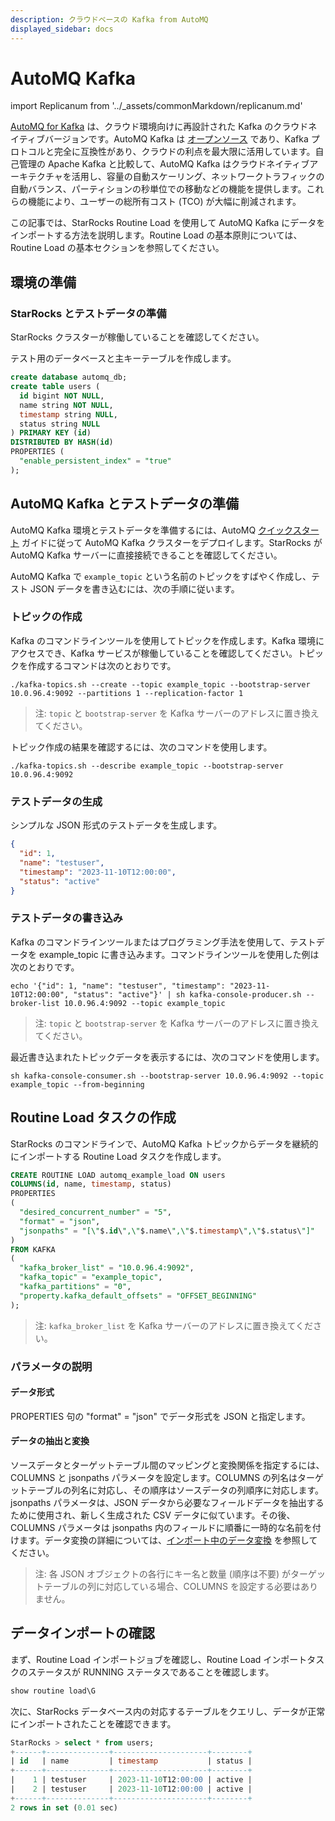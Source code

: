 ```yaml
---
description: クラウドベースの Kafka from AutoMQ
displayed_sidebar: docs
---
```


# AutoMQ Kafka

import Replicanum from '../_assets/commonMarkdown/replicanum.md'

[AutoMQ for Kafka](https://www.automq.com/docs) は、クラウド環境向けに再設計された Kafka のクラウドネイティブバージョンです。AutoMQ Kafka は [オープンソース](https://github.com/AutoMQ/automq-for-kafka) であり、Kafka プロトコルと完全に互換性があり、クラウドの利点を最大限に活用しています。自己管理の Apache Kafka と比較して、AutoMQ Kafka はクラウドネイティブアーキテクチャを活用し、容量の自動スケーリング、ネットワークトラフィックの自動バランス、パーティションの秒単位での移動などの機能を提供します。これらの機能により、ユーザーの総所有コスト (TCO) が大幅に削減されます。

この記事では、StarRocks Routine Load を使用して AutoMQ Kafka にデータをインポートする方法を説明します。Routine Load の基本原則については、Routine Load の基本セクションを参照してください。

## 環境の準備

### StarRocks とテストデータの準備

StarRocks クラスターが稼働していることを確認してください。

テスト用のデータベースと主キーテーブルを作成します。

```sql
create database automq_db;
create table users (
  id bigint NOT NULL,
  name string NOT NULL,
  timestamp string NULL,
  status string NULL
) PRIMARY KEY (id)
DISTRIBUTED BY HASH(id)
PROPERTIES (
  "enable_persistent_index" = "true"
);
```

<Replicanum />

## AutoMQ Kafka とテストデータの準備

AutoMQ Kafka 環境とテストデータを準備するには、AutoMQ [クイックスタート](https://www.automq.com/docs) ガイドに従って AutoMQ Kafka クラスターをデプロイします。StarRocks が AutoMQ Kafka サーバーに直接接続できることを確認してください。

AutoMQ Kafka で `example_topic` という名前のトピックをすばやく作成し、テスト JSON データを書き込むには、次の手順に従います。

### トピックの作成

Kafka のコマンドラインツールを使用してトピックを作成します。Kafka 環境にアクセスでき、Kafka サービスが稼働していることを確認してください。トピックを作成するコマンドは次のとおりです。

```shell
./kafka-topics.sh --create --topic example_topic --bootstrap-server 10.0.96.4:9092 --partitions 1 --replication-factor 1
```

> 注: `topic` と `bootstrap-server` を Kafka サーバーのアドレスに置き換えてください。

トピック作成の結果を確認するには、次のコマンドを使用します。

```shell
./kafka-topics.sh --describe example_topic --bootstrap-server 10.0.96.4:9092
```

### テストデータの生成

シンプルな JSON 形式のテストデータを生成します。

```json
{
  "id": 1,
  "name": "testuser",
  "timestamp": "2023-11-10T12:00:00",
  "status": "active"
}
```

### テストデータの書き込み

Kafka のコマンドラインツールまたはプログラミング手法を使用して、テストデータを example_topic に書き込みます。コマンドラインツールを使用した例は次のとおりです。

```shell
echo '{"id": 1, "name": "testuser", "timestamp": "2023-11-10T12:00:00", "status": "active"}' | sh kafka-console-producer.sh --broker-list 10.0.96.4:9092 --topic example_topic
```

> 注: `topic` と `bootstrap-server` を Kafka サーバーのアドレスに置き換えてください。

最近書き込まれたトピックデータを表示するには、次のコマンドを使用します。

```shell
sh kafka-console-consumer.sh --bootstrap-server 10.0.96.4:9092 --topic example_topic --from-beginning
```

## Routine Load タスクの作成

StarRocks のコマンドラインで、AutoMQ Kafka トピックからデータを継続的にインポートする Routine Load タスクを作成します。

```sql
CREATE ROUTINE LOAD automq_example_load ON users
COLUMNS(id, name, timestamp, status)
PROPERTIES
(
  "desired_concurrent_number" = "5",
  "format" = "json",
  "jsonpaths" = "[\"$.id\",\"$.name\",\"$.timestamp\",\"$.status\"]"
)
FROM KAFKA
(
  "kafka_broker_list" = "10.0.96.4:9092",
  "kafka_topic" = "example_topic",
  "kafka_partitions" = "0",
  "property.kafka_default_offsets" = "OFFSET_BEGINNING"
);
```

> 注: `kafka_broker_list` を Kafka サーバーのアドレスに置き換えてください。

### パラメータの説明

#### データ形式

PROPERTIES 句の "format" = "json" でデータ形式を JSON と指定します。

#### データの抽出と変換

ソースデータとターゲットテーブル間のマッピングと変換関係を指定するには、COLUMNS と jsonpaths パラメータを設定します。COLUMNS の列名はターゲットテーブルの列名に対応し、その順序はソースデータの列順序に対応します。jsonpaths パラメータは、JSON データから必要なフィールドデータを抽出するために使用され、新しく生成された CSV データに似ています。その後、COLUMNS パラメータは jsonpaths 内のフィールドに順番に一時的な名前を付けます。データ変換の詳細については、[インポート中のデータ変換](./Etl_in_loading.md) を参照してください。
> 注: 各 JSON オブジェクトの各行にキー名と数量 (順序は不要) がターゲットテーブルの列に対応している場合、COLUMNS を設定する必要はありません。

## データインポートの確認

まず、Routine Load インポートジョブを確認し、Routine Load インポートタスクのステータスが RUNNING ステータスであることを確認します。

```sql
show routine load\G
```

次に、StarRocks データベース内の対応するテーブルをクエリし、データが正常にインポートされたことを確認できます。

```sql
StarRocks > select * from users;
+------+--------------+---------------------+--------+
| id   | name         | timestamp           | status |
+------+--------------+---------------------+--------+
|    1 | testuser     | 2023-11-10T12:00:00 | active |
|    2 | testuser     | 2023-11-10T12:00:00 | active |
+------+--------------+---------------------+--------+
2 rows in set (0.01 sec)
```